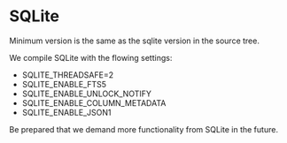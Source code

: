 # SQLite

Minimum version is the same as the sqlite version in the source tree.

We compile SQLite with the flowing settings:
* SQLITE_THREADSAFE=2
* SQLITE_ENABLE_FTS5
* SQLITE_ENABLE_UNLOCK_NOTIFY
* SQLITE_ENABLE_COLUMN_METADATA
* SQLITE_ENABLE_JSON1

Be prepared that we demand more functionality from SQLite in the future.
